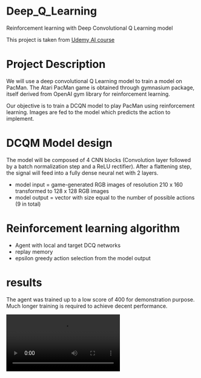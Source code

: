 # Deep_Q_Learning
Reinforcement learning with Deep Convolutional Q Learning model 

This project is taken from [Udemy AI course](https://www.udemy.com/course/artificial-intelligence-az/)

# Project Description

We will use a deep convolutional Q Learning model to train a model on PacMan.
The Atari PacMan game is obtained through gymnasium package, itself derived from OpenAI gym library for reinforcement learning.

Our objective is to train a DCQN model to play PacMan using reinforcement learning.
Images are fed to the model which predicts the action to implement.

# DCQM Model design

The model will be composed of 4 CNN blocks (Convolution layer followed by a batch normalization step and a ReLU rectifier). After a flattening step, the signal will feed into a fully dense neural net with 2 layers.
- model input = game-generated RGB images of resolution 210 x 160 transformed to 128 x 128 RGB images
- model output = vector with size equal to the number of possible actions (9 in total)

# Reinforcement learning algorithm

- Agent with local and target DCQ networks
- replay memory
- epsilon greedy action selection from the model output

# results

The agent was trained up to a low score of 400 for demonstration purpose.
Much longer training is required to achieve decent performance.

![](asset/pacman_video.mp4)
